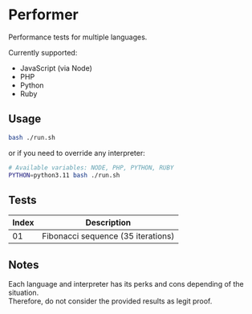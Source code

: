 # Performer

Performance tests for multiple languages.

Currently supported:
 - JavaScript (via Node)
 - PHP
 - Python
 - Ruby

## Usage

```sh
bash ./run.sh
```

or if you need to override any interpreter:

```sh
# Available variables: NODE, PHP, PYTHON, RUBY
PYTHON=python3.11 bash ./run.sh
```

## Tests

| Index | Description |
| ----- | ----------- |
| 01    | Fibonacci sequence (35 iterations) |

## Notes

Each language and interpreter has its perks and cons depending of the situation.  
Therefore, do not consider the provided results as legit proof.
